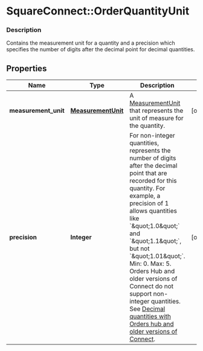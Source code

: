 # SquareConnect::OrderQuantityUnit

### Description

Contains the measurement unit for a quantity and a precision which specifies the number of digits after the decimal point for decimal quantities.

## Properties
Name | Type | Description | Notes
------------ | ------------- | ------------- | -------------
**measurement_unit** | [**MeasurementUnit**](MeasurementUnit.md) | A [MeasurementUnit](#type-measurementunit) that represents the unit of measure for the quantity. | [optional] 
**precision** | **Integer** | For non-integer quantities, represents the number of digits after the decimal point that are recorded for this quantity.  For example, a precision of 1 allows quantities like &#x60;\&quot;1.0\&quot;&#x60; and &#x60;\&quot;1.1\&quot;&#x60;, but not &#x60;\&quot;1.01\&quot;&#x60;.  Min: 0. Max: 5.  Orders Hub and older versions of Connect do not support non-integer quantities. See [Decimal quantities with Orders hub and older versions of Connect](/more-apis/orders/overview#decimal-quantities). | [optional] 


